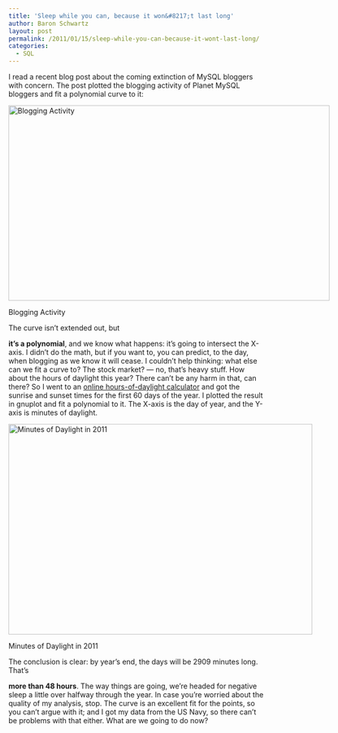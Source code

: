 ```yaml
---
title: 'Sleep while you can, because it won&#8217;t last long'
author: Baron Schwartz
layout: post
permalink: /2011/01/15/sleep-while-you-can-because-it-wont-last-long/
categories:
  - SQL
---
```

I read a recent blog post about the coming extinction of MySQL bloggers with concern. The post plotted the blogging activity of Planet MySQL bloggers and fit a polynomial curve to it: <div id="attachment_2150" class="wp-caption aligncenter" style="width: 642px">
  <img class="size-full wp-image-2150" title="Blogging Activity" src="http://www.xaprb.com/blog/wp-content/uploads/2011/01/blogging-activity.png" alt="Blogging Activity" width="632" height="385" /><p class="wp-caption-text">
    Blogging Activity
  </p>
</div> The curve isn&#8217;t extended out, but 

**it&#8217;s a polynomial**, and we know what happens: it&#8217;s going to intersect the X-axis. I didn&#8217;t do the math, but if you want to, you can predict, to the day, when blogging as we know it will cease. I couldn&#8217;t help thinking: what else can we fit a curve to? The stock market? &#8212; no, that&#8217;s heavy stuff. How about the hours of daylight this year? There can&#8217;t be any harm in that, can there? So I went to an [online hours-of-daylight calculator][1] and got the sunrise and sunset times for the first 60 days of the year. I plotted the result in gnuplot and fit a polynomial to it. The X-axis is the day of year, and the Y-axis is minutes of daylight. <div id="attachment_2151" class="wp-caption aligncenter" style="width: 608px">
  <img class="size-full wp-image-2151" title="Minutes of Daylight in 2011" src="http://www.xaprb.com/blog/wp-content/uploads/2011/01/minutes-of-daylight-e1295092294921.png" alt="Minutes of Daylight in 2011" width="598" height="415" /><p class="wp-caption-text">
    Minutes of Daylight in 2011
  </p>
</div> The conclusion is clear: by year&#8217;s end, the days will be 2909 minutes long. That&#8217;s 

**more than 48 hours**. The way things are going, we&#8217;re headed for negative sleep a little over halfway through the year. In case you&#8217;re worried about the quality of my analysis, stop. The curve is an excellent fit for the points, so you can&#8217;t argue with it; and I got my data from the US Navy, so there can&#8217;t be problems with that either. What are we going to do now?

 [1]: http://aa.usno.navy.mil/data/docs/RS_OneYear.php